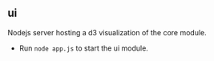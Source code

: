 ## ui

Nodejs server hosting a d3 visualization of the core module. 

- Run ``` node app.js ``` to start the ui module.
